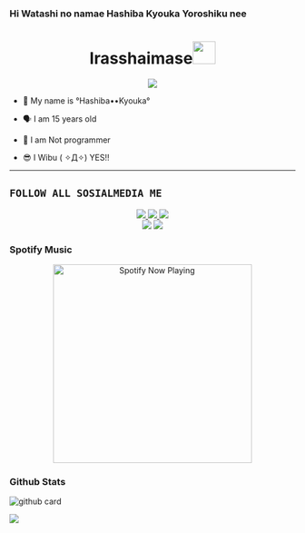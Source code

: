 ### Hi Watashi no namae Hashiba Kyouka Yoroshiku nee

<h1 align="center">Irasshaimase<img src="https://user-images.githubusercontent.com/1303154/88677602-1635ba80-d120-11ea-84d8-d263ba5fc3c0.gif" width="40px" alt=""><br></h1> 
<p align="center">
<img src="https://c.tenor.com/7pvsrmazRWcAAAAi/neko-mafumafu.gif" />
</p>

<p align="center">

- 👼 My name is °Hashiba••Kyouka°

- 🗣️ I am 15 years old 

- 🔭 I am Not programmer
 
- 😎 I Wibu ( ✧Д✧) YES!!
</p>

------


## ```FOLLOW ALL SOSIALMEDIA ME```
<p align="center">
<a href="https://instagram.com/ruka.nime7"><img src="https://img.shields.io/badge/Instagram-E4405F?style=for-the-badge&logo=instagram&logoColor=white"/> 
<a href="https://wa.me/6283825121214"><img src="https://img.shields.io/badge/WhatsApp-25D366?style=for-the-badge&logo=whatsapp&logoColor=white" />
<a href="https://youtube.com/channel/UColzqD-h69GCGWitfF8UJhw"><img src="https://img.shields.io/badge/YouTube Neko-ff0000?style=for-the-badge&logo=youtube&logoColor=ff000000&link=https://youtube.com/NekoYuri" /><br>
<a href="https://tiktok.com/@hiro_0163"><img src="https://img.shields.io/badge/Tiktok Neko-black?style=for-the-badge&logo=tiktok&logoColor=ff000000&link=https://tiktok.com/@hiro_0163" /></a>
<a href="https://github.com/neko-lovers-id"><img src="https://img.shields.io/badge/Github Neko-8A2BE2?style=for-the-badge&logo=Github&logoColor=000000&link=https://github.com/neko-lovers-id" /></a>

### Spotify Music

<p align="center">
  <a href="https://open.spotify.com/track/4DpNNXFMMxQEKl7r0ykkWA?si=yb1PaPVnRgiTYedy8r6i_g&utm_source=copy-link&context=spotify%3Aplaylist%3A37i9dQZF1EIVoBTSiHHsdx&dl_branch=1" target="_blank"><img src="https://now-playing-on-spotify.vercel.app/api/spotify" alt="Spotify Now Playing" width="350"/></a>
</p>


### Github Stats 

![github card](https://github-readme-stats.vercel.app/api?username=neko-lovers-id&show_icons=true&theme=radical)

![](https://github-profile-summary-cards.vercel.app/api/cards/profile-details?username=neko-lovers-id&theme=monokai)



